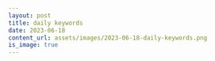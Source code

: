 ```yaml
---
layout: post
title: daily keywords
date: 2023-06-18
content_url: assets/images/2023-06-18-daily-keywords.png
is_image: true
---
```

